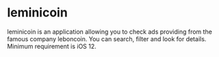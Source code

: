 # leminicoin
leminicoin is an application allowing you to check ads providing from the famous company leboncoin. You can search, filter and look for details. Minimum requirement is iOS 12.
